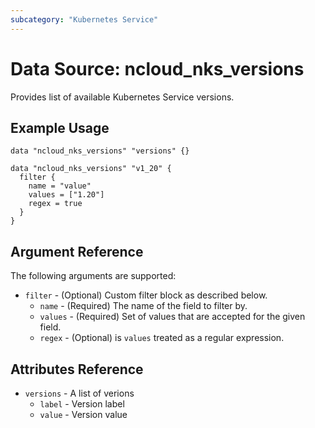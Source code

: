 ```yaml
---
subcategory: "Kubernetes Service"
---
```



# Data Source: ncloud_nks_versions

Provides list of available Kubernetes Service versions.

## Example Usage

```hcl
data "ncloud_nks_versions" "versions" {}

data "ncloud_nks_versions" "v1_20" {
  filter {
    name = "value"
    values = ["1.20"]
    regex = true
  }
}

```

## Argument Reference

The following arguments are supported:

* `filter` - (Optional) Custom filter block as described below.
  * `name` - (Required) The name of the field to filter by.
  * `values` - (Required) Set of values that are accepted for the given field.
  * `regex` - (Optional) is `values` treated as a regular expression.

## Attributes Reference

* `versions` - A list of verions
  * `label` - Version label
  * `value` - Version value
